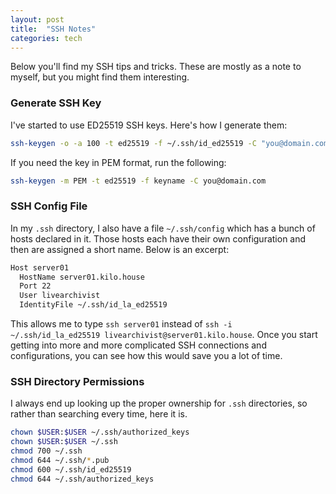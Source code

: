 ```yaml
---
layout: post
title:  "SSH Notes"
categories: tech
---
```


Below you'll find my SSH tips and tricks. These are mostly as a note to myself, but you might find them interesting.

### Generate SSH Key

I've started to use ED25519 SSH keys. Here's how I generate them:

``` bash
ssh-keygen -o -a 100 -t ed25519 -f ~/.ssh/id_ed25519 -C "you@domain.com"
```

If you need the key in PEM format, run the following:

``` bash
ssh-keygen -m PEM -t ed25519 -f keyname -C you@domain.com
```

### SSH Config File

In my `.ssh` directory, I also have a file `~/.ssh/config` which has a bunch of hosts declared in it. Those hosts each have their own configuration and then are assigned a short name. Below is an excerpt:

``` bash
Host server01
  HostName server01.kilo.house
  Port 22
  User livearchivist
  IdentityFile ~/.ssh/id_la_ed25519
```

This allows me to type `ssh server01` instead of `ssh -i ~/.ssh/id_la_ed25519 livearchivist@server01.kilo.house`. Once you start getting into more and more complicated SSH connections and configurations, you can see how this would save you a lot of time.

### SSH Directory Permissions

I always end up looking up the proper ownership for `.ssh` directories, so rather than searching every time, here it is.

``` bash
chown $USER:$USER ~/.ssh/authorized_keys
chown $USER:$USER ~/.ssh
chmod 700 ~/.ssh
chmod 644 ~/.ssh/*.pub
chmod 600 ~/.ssh/id_ed25519
chmod 644 ~/.ssh/authorized_keys
```